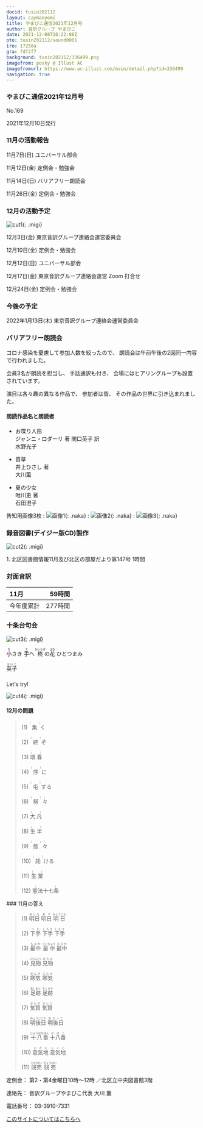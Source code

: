 ```yaml
---
docid: tusin202112
layout: caymanyomi
title: やまびこ通信2021年12月号
author: 音訳グループ やまびこ
date: 2021-12-08T16:22:08Z
oto: tusin202112/sound0001
iro: 17258a
gra: fdf2f7
background: tusin202112/336499.png
imagefrom: posky @ Illust AC
imagefromurl: https://www.ac-illust.com/main/detail.php?id=336499
navigation: true
---
```



### <span data-dur="4.324" data-begin="2.750" id="xmri_0001" markdown="1">やまびこ通信2021年12月号</span>

<span data-dur="2.574" data-begin="7.074" id="xmri_0002" markdown="1">No.169</span>

<span data-dur="5.657" data-begin="9.648" id="xmri_0003" markdown="1">2021年12月10日発行</span>


### <span data-dur="3.608" data-begin="19.790" id="xmri_0006" markdown="1">11月の活動報告</span>

<span data-dur="2.297" data-begin="23.398" id="xmri_0007" markdown="1">11月7日(日) </span>
<span data-dur="2.503" data-begin="25.695" id="xmri_0008" markdown="1">ユニバーサル部会</span>

<span data-dur="2.494" data-begin="28.198" id="xmri_0009" markdown="1">11月12日(金) </span>
<span data-dur="2.986" data-begin="30.692" id="xmri_000A" markdown="1">定例会・勉強会</span>

<span data-dur="2.516" data-begin="33.678" id="xmri_000B" markdown="1">11月14日(日) </span>
<span data-dur="2.783" data-begin="36.194" id="xmri_000C" markdown="1">バリアフリー朗読会</span>

<span data-dur="2.742" data-begin="38.977" id="xmri_000D" markdown="1">11月26日(金) </span>
<span data-dur="4.386" data-begin="41.719" id="xmri_000E" markdown="1">定例会・勉強会</span>


### <span data-dur="3.367" data-begin="46.105" id="xmri_000F" markdown="1">12月の活動予定</span>

![cut1](media/tusin202112/cut1.png){: .migi}

<span data-dur="2.102" data-begin="51.322" id="xmri_0011" markdown="1">12月3日(金) </span>
<span data-dur="4.474" data-begin="53.424" id="xmri_0012" markdown="1">東京音訳グループ連絡会運営委員会</span>

<span data-dur="2.134" data-begin="57.898" id="xmri_0013" markdown="1">12月10日(金) </span>
<span data-dur="2.986" data-begin="60.032" id="xmri_0014" markdown="1">定例会・勉強会</span>

<span data-dur="2.41" data-begin="63.018" id="xmri_0015" markdown="1">12月12日(日) </span>
<span data-dur="2.504" data-begin="65.428" id="xmri_0016" markdown="1">ユニバーサル部会</span>

<span data-dur="2.494" data-begin="67.932" id="xmri_0017" markdown="1">12月17日(金) </span>
<span data-dur="5.166" data-begin="70.426" id="xmri_0018" markdown="1">東京音訳グループ連絡会運営 Zoom 打合せ</span>

<span data-dur="2.477" data-begin="75.592" id="xmri_0019" markdown="1">12月24日(金) </span>
<span data-dur="4.386" data-begin="78.069" id="xmri_001A" markdown="1">定例会・勉強会</span>


### <span data-dur="2.629" data-begin="82.455" id="xmri_001B" markdown="1">今後の予定</span>

<span data-dur="3.711" data-begin="85.084" id="xmri_001C" markdown="1">2022年1月13日(木) </span>
<span data-dur="5.874" data-begin="88.795" id="xmri_001D" markdown="1">東京音訳グループ連絡会運営委員会</span>


### <span data-dur="3.133" data-begin="94.669" id="xmri_001E" markdown="1">バリアフリー朗読会</span>

<span data-dur="3.932" data-begin="97.802" id="xmri_001F" markdown="1">コロナ感染を憂慮して参加人数を絞ったので、</span>
<span data-dur="6.399" data-begin="101.734" id="xmri_0020" markdown="1">朗読会は午前午後の2回同一内容で行われました。</span>

<span data-dur="2.835" data-begin="108.133" id="xmri_0021" markdown="1">会員3名が朗読を担当し、</span>
<span data-dur="1.787" data-begin="110.968" id="xmri_0022" markdown="1">手話通訳も付き、</span>
<span data-dur="4.905" data-begin="112.755" id="xmri_0023" markdown="1">会場にはヒアリングループも設置されています。</span>

<span data-dur="3.919" data-begin="117.660" id="xmri_0024" markdown="1">演目は各々趣の異なる作品で、</span>
<span data-dur="1.532" data-begin="121.579" id="xmri_0025" markdown="1">参加者は皆、</span>
<span data-dur="4.877" data-begin="123.111" id="xmri_0026" markdown="1">その作品の世界に引き込まれました。</span>

#### <span data-dur="2.884" data-begin="127.988" id="xmri_0027" markdown="1">朗読作品名と朗読者</span>

- <span data-dur="1.499" data-begin="130.872" id="xmri_0028" markdown="1">お喋り人形</span>  
<span data-dur="3.429" data-begin="132.371" id="xmri_0029" markdown="1">ジャンニ・ロダーリ 著 関口英子 訳</span>  
<span data-dur="1.869" data-begin="135.800" id="xmri_002A" markdown="1">水野光子</span>

- <span data-dur="1.134" data-begin="137.669" id="xmri_002B" markdown="1">質草</span>  
<span data-dur="1.757" data-begin="138.803" id="xmri_002C" markdown="1">井上ひさし 著</span>  
<span data-dur="1.878" data-begin="140.560" id="xmri_002D" markdown="1">大川薫</span>

- <span data-dur="1.411" data-begin="142.438" id="xmri_002E" markdown="1">夏の少女</span>  
<span data-dur="1.689" data-begin="143.849" id="xmri_002F" markdown="1">唯川恵 著</span>  
<span data-dur="2.561" data-begin="145.538" id="xmri_0030" markdown="1">石田澄子</span>

<span data-dur="3.174" data-begin="148.099" id="xmri_0031" markdown="1">告知用画像3枚</span>
: <span data-dur="25.973" data-begin="151.273" id="xmri_0032" markdown="1">![画像1](media/tusin202112/monitor1.png){: .naka}</span>
: <span data-dur="14.646" data-begin="177.246" id="xmri_0033" markdown="1">![画像2](media/tusin202112/monitor2.png){: .naka}</span>
: <span data-dur="23.49" data-begin="191.892" id="xmri_0034" markdown="1">![画像3](media/tusin202112/monitor3.png){: .naka}</span><span data-dur="3.263" data-begin="215.382" id="xmri_0035" markdown="1"></span>


### <span data-dur="4.728" data-begin="218.645" id="xmri_0036" markdown="1">録音図書(デイジー版CD)製作</span>

![cut2](media/tusin202112/cut2.png){: .migi}



<span data-dur="0.816" data-begin="227.426" id="xmri_0039" markdown="1">1. </span>
<span data-dur="6.334" data-begin="228.242" id="xmri_003A" markdown="1">北区図書館情報11月及び北区の部屋だより第147号</span>
<span data-dur="3.417" data-begin="234.576" id="xmri_003B" markdown="1">1時間</span>


### <span data-dur="2.665" data-begin="237.993" id="xmri_003C" markdown="1">対面音訳</span>

<span data-dur="1.373" data-begin="240.658" id="xmri_003D" markdown="1">11月</span>|<span data-dur="2.317" data-begin="242.031" id="xmri_003E" markdown="1">59時間</span>
|:---|---:|
<span data-dur="1.591" data-begin="244.348" id="xmri_003F" markdown="1">今年度累計</span>|<span data-dur="4.301" data-begin="245.939" id="xmri_0040" markdown="1">277時間</span>


### <span data-dur="2.768" data-begin="250.240" id="xmri_0041" markdown="1">十条台句会</span>

![cut3](media/tusin202112/cut3.png){: .migi}

<span data-dur="9.025" data-begin="254.858" id="xmri_0043" markdown="1"><ruby>小<rp>(</rp><rt>ち</rt><rp>)</rp></ruby>さき <ruby>手<rp>(</rp><rt>て</rt><rp>)</rp></ruby>へ <ruby>柊<rp>(</rp><rt>ひいらぎ</rt><rp>)</rp></ruby>の<ruby>花<rp>(</rp><rt>はな</rt><rp>)</rp>
 </ruby>ひとつまみ</span>


<span data-dur="3.257" data-begin="263.883" id="xmri_0044" markdown="1" class="haigo"><ruby>英子<rp>(</rp><rt>えいこ</rt><rp>)</rp></ruby></span>


### 
<span data-dur="2.449" data-begin="267.640" id="xmri_0046" markdown="1">Let's try!</span>

![cut4](media/tusin202112/cut4.png){: .migi}


#### <span data-dur="2.914" data-begin="271.939" id="xmri_0048" markdown="1">12月の問題</span>





<blockquote markdown="1">
(1) <ruby>集<rp>(</rp><rt>（　　　）</rt><rp>)</rp></ruby>く

(2) <ruby>終<rp>(</rp><rt>（　　　）</rt><rp>)</rp></ruby>ぞ

(3) <ruby>頌春<rp>(</rp><rt>（　　　）</rt><rp>)</rp></ruby>

(4) <ruby>序<rp>(</rp><rt>（　　　）</rt><rp>)</rp></ruby>に

(5) <ruby>屯<rp>(</rp><rt>（　　　）</rt><rp>)</rp></ruby>する

(6) <ruby>努<rp>(</rp><rt>（　　　）</rt><rp>)</rp>々<rp>(</rp><rt>）</rt><rp>)</rp></ruby>

(7) <ruby>大凡<rp>(</rp><rt>（　　　）</rt><rp>)</rp></ruby>

(8) <ruby>生半<rp>(</rp><rt>（　　　）</rt><rp>)</rp></ruby>

(9) <ruby>態<rp>(</rp><rt>（　　　）</rt><rp>)</rp>々<rp>(</rp><rt>）</rt><rp>)</rp></ruby>

(10) <ruby>託<rp>(</rp><rt>（　　　）</rt><rp>)</rp></ruby>ける

(11) <ruby>生業<rp>(</rp><rt>（　　　）</rt><rp>)</rp></ruby>

(12) <ruby>憲法十七条<rp>(</rp><rt>（　　　）</rt><rp>)</rp></ruby>


</blockquote>
### <span data-dur="2.326" data-begin="279.378" id="xmri_004A" markdown="1">11月の答え</span>

<blockquote markdown="1">
<span data-dur="1.177" data-begin="281.704" id="xmri_004B" markdown="1">(1) </span>
<span data-dur="2.666" data-begin="282.881" id="xmri_004C" markdown="1"><ruby>明日<rp>(</rp><rt>あした</rt><rp>)</rp>
 </ruby><ruby>明日<rp>(</rp><rt>あす</rt><rp>)</rp></ruby> <ruby>明日<rp>(</rp><rt>みょうにち</rt><rp>)</rp></ruby></span>


<span data-dur="1.016" data-begin="285.547" id="xmri_004D" markdown="1">(2) </span>
<span data-dur="2.65" data-begin="286.563" id="xmri_004E" markdown="1"><ruby>下手<rp>(</rp><rt>へた</rt><rp>)</rp>
 </ruby><ruby>下手<rp>(</rp><rt>しもて</rt><rp>)</rp></ruby> <ruby>下手<rp>(</rp><rt>したて</rt><rp>)</rp></ruby></span>


<span data-dur="1.144" data-begin="289.213" id="xmri_004F" markdown="1">(3) </span>
<span data-dur="2.941" data-begin="290.357" id="xmri_0050" markdown="1"><ruby>最中<rp>(</rp><rt>もなか</rt><rp>)</rp>
 </ruby><ruby>最中<rp>(</rp><rt>さいちゅう</rt><rp>)</rp></ruby> <ruby>最中<rp>(</rp><rt>さなか</rt><rp>)</rp></ruby></span>


<span data-dur="1.119" data-begin="293.298" id="xmri_0051" markdown="1">(4) </span>
<span data-dur="2.201" data-begin="294.417" id="xmri_0052" markdown="1"><ruby>見物<rp>(</rp><rt>けんぶつ</rt><rp>)</rp>
 </ruby><ruby>見物<rp>(</rp><rt>みもの</rt><rp>)</rp></ruby></span>


<span data-dur="1.046" data-begin="296.618" id="xmri_0053" markdown="1">(5) </span>
<span data-dur="2.096" data-begin="297.664" id="xmri_0054" markdown="1"><ruby>寒気<rp>(</rp><rt>かんき</rt><rp>)</rp>
 </ruby><ruby>寒気<rp>(</rp><rt>さむけ</rt><rp>)</rp></ruby></span>


<span data-dur="1.177" data-begin="299.760" id="xmri_0055" markdown="1">(6) </span>
<span data-dur="2.425" data-begin="300.937" id="xmri_0056" markdown="1"><ruby>足跡<rp>(</rp><rt>あしあと</rt><rp>)</rp>
 </ruby><ruby>足跡<rp>(</rp><rt>そくせき</rt><rp>)</rp></ruby></span>


<span data-dur="1.17" data-begin="303.362" id="xmri_0057" markdown="1">(7) </span>
<span data-dur="2.072" data-begin="304.532" id="xmri_0058" markdown="1"><ruby>気質<rp>(</rp><rt>かたぎ</rt><rp>)</rp>
 </ruby><ruby>気質<rp>(</rp><rt>きしつ</rt><rp>)</rp></ruby></span>


<span data-dur="1.211" data-begin="306.604" id="xmri_0059" markdown="1">(8) </span>
<span data-dur="2.454" data-begin="307.815" id="xmri_005A" markdown="1"><ruby>明後日<rp>(</rp><rt>みょうごにち</rt><rp>)</rp>
 </ruby><ruby>明後日<rp>(</rp><rt>あさって</rt><rp>)</rp></ruby></span>


<span data-dur="1.197" data-begin="310.269" id="xmri_005B" markdown="1">(9) </span>
<span data-dur="2.395" data-begin="311.466" id="xmri_005C" markdown="1"><ruby>十八番<rp>(</rp><rt>じゅうはちばん</rt><rp>)</rp>
 </ruby><ruby>十八番<rp>(</rp><rt>おはこ</rt><rp>)</rp></ruby></span>


<span data-dur="1.137" data-begin="313.861" id="xmri_005D" markdown="1">(10) </span>
<span data-dur="2.038" data-begin="314.998" id="xmri_005E" markdown="1"><ruby>意気地<rp>(</rp><rt>いきじ</rt><rp>)</rp>
 </ruby><ruby>意気地<rp>(</rp><rt>いくじ</rt><rp>)</rp></ruby></span>


<span data-dur="1.434" data-begin="317.036" id="xmri_005F" markdown="1">(11) </span>
<span data-dur="2.144" data-begin="318.470" id="xmri_0060" markdown="1"><ruby>競売<rp>(</rp><rt>けいばい</rt><rp>)</rp>
 </ruby><ruby>競売<rp>(</rp><rt>きょうばい</rt><rp>)</rp></ruby></span>


</blockquote>


<span data-dur="1.205" data-begin="320.614" id="xmri_0061" markdown="1">定例会：</span>
<span data-dur="3.237" data-begin="321.819" id="xmri_0062" markdown="1">第2・第4金曜日10時～12時</span>
<span data-dur="3.047" data-begin="325.056" id="xmri_0063" markdown="1">／北区立中央図書館3階</span>  

<span data-dur="1.319" data-begin="328.103" id="xmri_0064" markdown="1">連絡先：</span>
<span data-dur="3.965" data-begin="329.422" id="xmri_0065" markdown="1">音訳グループやまびこ代表 大川 薫</span>  

<span data-dur="1.409" data-begin="333.387" id="xmri_0066" markdown="1">電話番号：</span>
<span data-dur="4.305" data-begin="334.796" id="xmri_0067" markdown="1">03-3910-7331</span>  

<a data-dur="5.93" data-begin="339.101" id="xmri_0068" markdown="1" href="mailto:ymbk2016ml@gmail.com?Subject=やまびこウェブサイトについて">このサイトについてはこちらへ</a>


